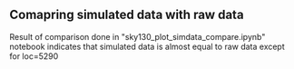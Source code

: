 ## Comapring simulated data with raw data 

Result of comparison done in "sky130_plot_simdata_compare.ipynb" notebook indicates that simulated data is almost equal to raw data except for loc=5290 

